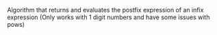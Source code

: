 Algorithm that returns and evaluates the postfix expression of an infix expression
(Only works with 1 digit numbers and have some issues with pows)